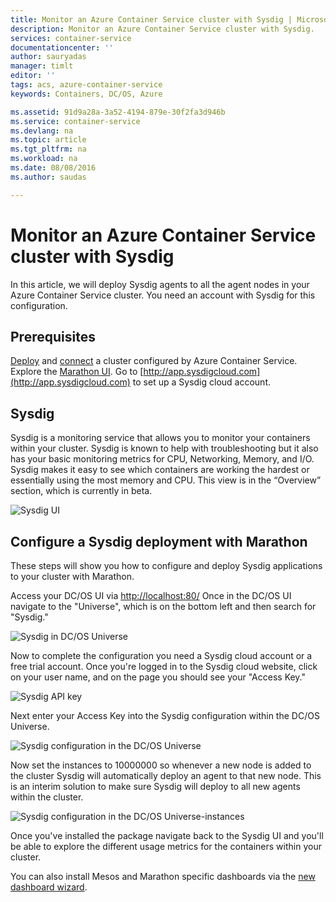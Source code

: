 ```yaml
---
title: Monitor an Azure Container Service cluster with Sysdig | Microsoft Docs
description: Monitor an Azure Container Service cluster with Sysdig.
services: container-service
documentationcenter: ''
author: sauryadas
manager: timlt
editor: ''
tags: acs, azure-container-service
keywords: Containers, DC/OS, Azure

ms.assetid: 91d9a28a-3a52-4194-879e-30f2fa3d946b
ms.service: container-service
ms.devlang: na
ms.topic: article
ms.tgt_pltfrm: na
ms.workload: na
ms.date: 08/08/2016
ms.author: saudas

---
```

# Monitor an Azure Container Service cluster with Sysdig
In this article, we will deploy Sysdig agents to all the agent nodes in your Azure Container Service cluster. You need an account with Sysdig for this configuration. 

## Prerequisites
[Deploy](container-service-deployment.md) and [connect](../container-service-connect.md) a cluster configured by Azure Container Service. Explore the [Marathon UI](container-service-mesos-marathon-ui.md). Go to [http://app.sysdigcloud.com](http://app.sysdigcloud.com) to set up a Sysdig cloud account. 

## Sysdig
Sysdig is a monitoring service that allows you to monitor your containers within your cluster. Sysdig is known to help with troubleshooting but it also has your basic monitoring metrics for CPU, Networking, Memory, and I/O. Sysdig makes it easy to see which containers are working the hardest or essentially using the most memory and CPU. This view is in the “Overview” section, which is currently in beta. 

![Sysdig UI](./media/container-service-monitoring-sysdig/sysdig6.png) 

## Configure a Sysdig deployment with Marathon
These steps will show you how to configure and deploy Sysdig applications to your cluster with Marathon. 

Access your DC/OS UI via [http://localhost:80/](http://localhost:80/) Once in the DC/OS UI navigate to the "Universe", which is on the bottom left and then search for "Sysdig."

![Sysdig in DC/OS Universe](./media/container-service-monitoring-sysdig/sysdig1.png)

Now to complete the configuration you need a Sysdig cloud account or a free trial account. Once you're logged in to the Sysdig cloud website, click on your user name, and on the page you should see your "Access Key." 

![Sysdig API key](./media/container-service-monitoring-sysdig/sysdig2.png) 

Next enter your Access Key into the Sysdig configuration within the DC/OS Universe. 

![Sysdig configuration in the DC/OS Universe](./media/container-service-monitoring-sysdig/sysdig3.png)

Now set the instances to 10000000 so whenever a new node is added to the cluster Sysdig will automatically deploy an agent to that new node. This is an interim solution to make sure Sysdig will deploy to all new agents within the cluster. 

![Sysdig configuration in the DC/OS Universe-instances](./media/container-service-monitoring-sysdig/sysdig4.png)

Once you've installed the package navigate back to the Sysdig UI and you'll be able to explore the different usage metrics for the containers within your cluster. 

You can also install Mesos and Marathon specific dashboards via the
[new dashboard wizard](https://app.sysdigcloud.com/#/dashboards/new).

